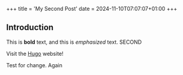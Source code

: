 +++
title = 'My Second Post'
date = 2024-11-10T07:07:07+01:00
+++
## Introduction

This is **bold** text, and this is *emphasized* text. SECOND

Visit the [Hugo](https://gohugo.io) website!

Test for change. Again